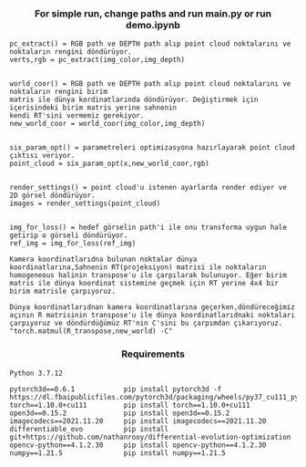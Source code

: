 <h3 align="center">For simple run, change paths and run main.py or run demo.ipynb</h3>

    pc_extract() = RGB path ve DEPTH path alıp point cloud noktalarını ve noktaların rengini döndürüyor.
    verts,rgb = pc_extract(img_color,img_depth)


    world_coor() = RGB path ve DEPTH path alıp point cloud noktalarını ve noktaların rengini birim
    matris ile dünya kordinatlarında döndürüyor. Değiştirmek için içerisindeki birim matris yerine sahnenin
    kendi RT'sini vermemiz gerekiyor.
    new_world_coor = world_coor(img_color,img_depth)
    

    six_param_opt() = parametreleri optimizasyona hazırlayarak point cloud çıktısı veriyor.
    point_cloud = six_param_opt(x,new_world_coor,rgb)


    render_settings() = point cloud'u istenen ayarlarda render ediyor ve 2D görsel döndürüyor.
    images = render_settings(point_cloud)


    img_for_loss() = hedef görselin path'i ile onu transforma uygun hale getirip o görseli döndürüyor.
    ref_img = img_for_loss(ref_img)

    Kamera koordinatlarıdna bulunan noktalar dünya koordinatlarına,Sahnenin RT(projeksiyon) matrisi ile noktaların homogeneous halinin transpose'u ile çarpılarak bulunuyor. Eğer birim matris ile dünya koordinat sistemine geçmek için RT yerine 4x4 bir birim matrisle çarpıyoruz.
    
    Dünya koordinatlarıdnan kamera koordinatlarına geçerken,döndüreceğimiz açının R matrisinin transpose'u ile dünya koordinatlarıdnaki noktaları çarpıyoruz ve döndürdüğümüz RT'nin C'sini bu çarpımdan çıkarıyoruz. "torch.matmul(R_transpose,new_world) -C"
    
    
<h3 align="center">Requirements</h3> 

    Python 3.7.12
    
    pytorch3d==0.6.1            pip install pytorch3d -f https://dl.fbaipublicfiles.com/pytorch3d/packaging/wheels/py37_cu111_pyt1100/download.html
    torch==1.10.0+cu111         pip install torch==1.10.0+cu111
    open3d==0.15.2              pip install open3d==0.15.2
    imagecodecs==2021.11.20     pip install imagecodecs==2021.11.20
    differentiable_evo          pip install git+https://github.com/nathanrooy/differential-evolution-optimization
    opencv-python==4.1.2.30     pip install opencv-python==4.1.2.30
    numpy==1.21.5               pip install numpy==1.21.5
